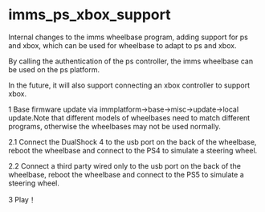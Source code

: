 # imms_ps_xbox_support

Internal changes to the imms wheelbase program, adding support for ps and xbox, which can be used for wheelbase to adapt to ps and xbox.

By calling the authentication of the ps controller, the imms wheelbase can be used on the ps platform.

In the future, it will also support connecting an xbox controller to support xbox.




1 Base firmware update via immplatform->base->misc->update->local update.Note that different models of wheelbases need to match different programs, otherwise the wheelbases may not be used normally.

2.1 Connect the DualShock 4 to the usb port on the back of the wheelbase, reboot the wheelbase and connect to the PS4 to simulate a steering wheel.

2.2 Connect a third party wired only to the usb port on the back of the wheelbase, reboot the wheelbase and connect to the PS5 to simulate a steering wheel.

3 Play！
